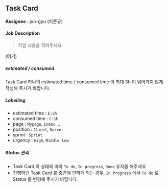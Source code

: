 ## Task Card 

**Assignee** : jun-gyu (이준규)

#### Job Description
>  작업 내용을 적어주세요

(여기)





##### estimated / consumed 

Task Card 하나의 estimated time / consumed time 이 최대 3h 이 넘어가지 않게 작성해 주시기 바랍니다. 

##### Labelling

- estimated time :  `E:2h` 
- consumed time :  `C:1h`  
- page : `Mypage`, `Index` ...
- position : `Clinet`, `Server` 
- sprint : `Sprint`
- urgency : `High`, `Middle`, `Low`

##### Status 관리

- Task Card 의 상태에 따라  `To do`,  `In progress`, `Done` 유지를 해주세요
- 진행하던 Task Card 를 중간에 안하게 되는 경우, `In Progress` 에서 `To do` 로 Status 를 변경해 주시기 바랍니다.

